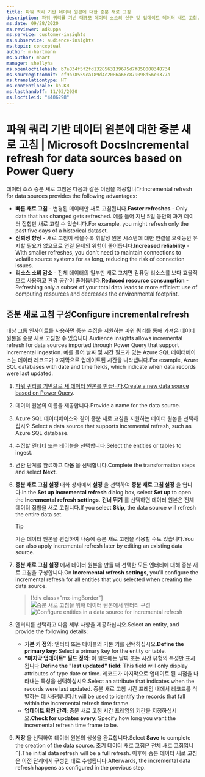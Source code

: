 ```yaml
---
title: 파워 쿼리 기반 데이터 원본에 대한 증분 새로 고침
description: 파워 쿼리를 기반 대규모 데이터 소스의 신규 및 업데이트 데이터 새로 고침.
ms.date: 09/28/2020
ms.reviewer: adkuppa
ms.service: customer-insights
ms.subservice: audience-insights
ms.topic: conceptual
author: m-hartmann
ms.author: mhart
manager: shellyha
ms.openlocfilehash: b7e834f5f2fd1328563139675d7f850008348734
ms.sourcegitcommit: cf9b78559ca189d4c2086a66c879098d56c0377a
ms.translationtype: HT
ms.contentlocale: ko-KR
ms.lasthandoff: 11/03/2020
ms.locfileid: "4406298"
---
```

# <a name="incremental-refresh-for-data-sources-based-on-power-query"></a><span data-ttu-id="f5d8e-103">파워 쿼리 기반 데이터 원본에 대한 증분 새로 고침 | Microsoft Docs</span><span class="sxs-lookup"><span data-stu-id="f5d8e-103">Incremental refresh for data sources based on Power Query</span></span>

<span data-ttu-id="f5d8e-104">데이터 소스 증분 새로 고침은 다음과 같은 이점을 제공합니다:</span><span class="sxs-lookup"><span data-stu-id="f5d8e-104">Incremental refresh for data sources provides the following advantages:</span></span>

- <span data-ttu-id="f5d8e-105">**빠른 새로 고침** - 변경된 데이터만 새로 고침됩니다.</span><span class="sxs-lookup"><span data-stu-id="f5d8e-105">**Faster refreshes** - Only data that has changed gets refreshed.</span></span> <span data-ttu-id="f5d8e-106">예를 들어 지난 5일 동안의 과거 데이터 집합만 새로 고칠 수 있습니다.</span><span class="sxs-lookup"><span data-stu-id="f5d8e-106">For example, you might refresh only the past five days of a historical dataset.</span></span>
- <span data-ttu-id="f5d8e-107">**신뢰성 향상** - 새로 고침이 작을수록 휘발성 원본 시스템에 대한 연결을 오랫동안 유지할 필요가 없으므로 연결 문제의 위험이 줄어듭니다.</span><span class="sxs-lookup"><span data-stu-id="f5d8e-107">**Increased reliability** - With smaller refreshes, you don't need to maintain connections to volatile source systems for as long, reducing the risk of connection issues.</span></span>
- <span data-ttu-id="f5d8e-108">**리소스 소비 감소** - 전체 데이터의 일부만 새로 고치면 컴퓨팅 리소스를 보다 효율적으로 사용하고 환경 공간이 줄어듭니다.</span><span class="sxs-lookup"><span data-stu-id="f5d8e-108">**Reduced resource consumption** - Refreshing only a subset of your total data leads to more efficient use of computing resources and decreases the environmental footprint.</span></span>

## <a name="configure-incremental-refresh"></a><span data-ttu-id="f5d8e-109">증분 새로 고침 구성</span><span class="sxs-lookup"><span data-stu-id="f5d8e-109">Configure incremental refresh</span></span>

<span data-ttu-id="f5d8e-110">대상 그룹 인사이트를 사용하면 증분 수집을 지원하는 파워 쿼리를 통해 가져온 데이터 원본을 증분 새로 고침할 수 있습니다.</span><span class="sxs-lookup"><span data-stu-id="f5d8e-110">Audience insights allows incremental refresh for data sources imported through Power Query that support incremental ingestion.</span></span> <span data-ttu-id="f5d8e-111">예를 들어 날짜 및 시간 필드가 있는 Azure SQL 데이터베이스는 데이터 레코드가 마지막으로 업데이트된 시간을 나타냅니다.</span><span class="sxs-lookup"><span data-stu-id="f5d8e-111">For example, Azure SQL databases with date and time fields, which indicate when data records were last updated.</span></span>

1. <span data-ttu-id="f5d8e-112">[파워 쿼리를 기반으로 새 데이터 원본를 만듭니다](connect-power-query.md).</span><span class="sxs-lookup"><span data-stu-id="f5d8e-112">[Create a new data source based on Power Query](connect-power-query.md).</span></span>

1. <span data-ttu-id="f5d8e-113">데이터 원본의 이름을 제공합니다.</span><span class="sxs-lookup"><span data-stu-id="f5d8e-113">Provide a name for the data source.</span></span>

1. <span data-ttu-id="f5d8e-114">Azure SQL 데이터베이스와 같이 증분 새로 고침을 지원하는 데이터 원본을 선택하십시오.</span><span class="sxs-lookup"><span data-stu-id="f5d8e-114">Select a data source that supports incremental refresh, such as Azure SQL database.</span></span>

1. <span data-ttu-id="f5d8e-115">수집할 엔터티 또는 테이블을 선택합니다.</span><span class="sxs-lookup"><span data-stu-id="f5d8e-115">Select the entities or tables to ingest.</span></span>

1. <span data-ttu-id="f5d8e-116">변환 단계를 완료하고 **다음** 을 선택합니다.</span><span class="sxs-lookup"><span data-stu-id="f5d8e-116">Complete the transformation steps and select **Next**.</span></span>

1. <span data-ttu-id="f5d8e-117">**증분 새로 고침 설정** 대화 상자에서 **설정** 을 선택하여 **증분 새로 고침 설정** 을 엽니다.</span><span class="sxs-lookup"><span data-stu-id="f5d8e-117">In the **Set up incremental refresh** dialog box, select **Set up** to open the **Incremental refresh settings**.</span></span> <span data-ttu-id="f5d8e-118">**건너 뛰기** 를 선택하면 데이터 원본은 전체 데이터 집합을 새로 고칩니다.</span><span class="sxs-lookup"><span data-stu-id="f5d8e-118">If you select **Skip**, the data source will refresh the entire data set.</span></span>
   > [!TIP]
   > <span data-ttu-id="f5d8e-119">기존 데이터 원본을 편집하여 나중에 증분 새로 고침을 적용할 수도 있습니다.</span><span class="sxs-lookup"><span data-stu-id="f5d8e-119">You can also apply incremental refresh later by editing an existing data source.</span></span>

1. <span data-ttu-id="f5d8e-120">**증분 새로 고침 설정** 에서 데이터 원본을 만들 때 선택한 모든 엔터티에 대해 증분 새로 고침을 구성합니다.</span><span class="sxs-lookup"><span data-stu-id="f5d8e-120">On **Incremental refresh settings**, you'll configure the incremental refresh for all entities that you selected when creating the data source.</span></span>

   > [!div class="mx-imgBorder"]
   > <span data-ttu-id="f5d8e-121">![증분 새로 고침을 위해 데이터 원본에서 엔터티 구성](media/incremental-refresh-settings.png "증분 새로 고침을 위해 데이터 원본에서 엔터티 구성")</span><span class="sxs-lookup"><span data-stu-id="f5d8e-121">![Configure entities in a data source for incremental refresh](media/incremental-refresh-settings.png "Configure entities in a data source for incremental refresh")</span></span>

1. <span data-ttu-id="f5d8e-122">엔터티를 선택하고 다음 세부 사항을 제공하십시오.</span><span class="sxs-lookup"><span data-stu-id="f5d8e-122">Select an entity, and provide the following details:</span></span>

   - <span data-ttu-id="f5d8e-123">**기본 키 정의**: 엔터티 또는 테이블의 기본 키를 선택하십시오.</span><span class="sxs-lookup"><span data-stu-id="f5d8e-123">**Define the primary key**: Select a primary key for the entity or table.</span></span>
   - <span data-ttu-id="f5d8e-124">**"마지막 업데이트" 필드 정의**: 이 필드에는 날짜 또는 시간 유형의 특성만 표시됩니다.</span><span class="sxs-lookup"><span data-stu-id="f5d8e-124">**Define the "last updated" field**: This field will only display attributes of type date or time.</span></span> <span data-ttu-id="f5d8e-125">레코드가 마지막으로 업데이트 된 시점을 나타내는 특성을 선택하십시오.</span><span class="sxs-lookup"><span data-stu-id="f5d8e-125">Select an attribute that indicates when the records were last updated.</span></span> <span data-ttu-id="f5d8e-126">증분 새로 고침 시간 프레임 내에서 레코드를 식별하는 데 사용됩니다.</span><span class="sxs-lookup"><span data-stu-id="f5d8e-126">It will be used to identify the records that fall within the incremental refresh time frame.</span></span>
   - <span data-ttu-id="f5d8e-127">**업데이트 확인 간격**: 증분 새로 고침 시간 프레임의 기간을 지정하십시오.</span><span class="sxs-lookup"><span data-stu-id="f5d8e-127">**Check for updates every**: Specify how long you want the incremental refresh time frame to be.</span></span>

1. <span data-ttu-id="f5d8e-128">**저장** 을 선택하여 데이터 원본의 생성을 완료합니다.</span><span class="sxs-lookup"><span data-stu-id="f5d8e-128">Select **Save** to complete the creation of the data source.</span></span> <span data-ttu-id="f5d8e-129">초기 데이터 새로 고침은 전체 새로 고침입니다.</span><span class="sxs-lookup"><span data-stu-id="f5d8e-129">The initial data refresh will be a full refresh.</span></span> <span data-ttu-id="f5d8e-130">이후에 증분 데이터 새로 고침은 이전 단계에서 구성한 대로 수행됩니다.</span><span class="sxs-lookup"><span data-stu-id="f5d8e-130">Afterwards, the incremental data refresh happens as configured in the previous step.</span></span>
